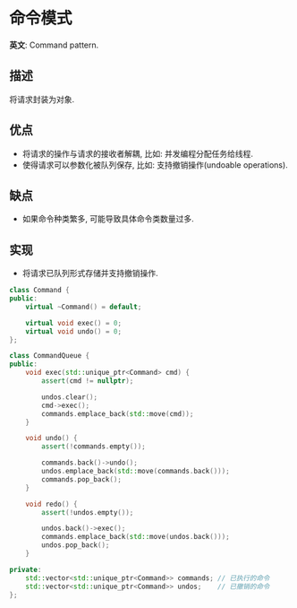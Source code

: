 # 命令模式

**英文**: Command pattern.

## 描述

将请求封装为对象.

## 优点

- 将请求的操作与请求的接收者解耦, 比如: 并发编程分配任务给线程.
- 使得请求可以参数化被队列保存, 比如: 支持撤销操作(undoable operations).

## 缺点

- 如果命令种类繁多, 可能导致具体命令类数量过多.

## 实现

- 将请求已队列形式存储并支持撤销操作.

```cpp
class Command {
public:
    virtual ~Command() = default;

    virtual void exec() = 0;
    virtual void undo() = 0;
};

class CommandQueue {
public:
    void exec(std::unique_ptr<Command> cmd) {
        assert(cmd != nullptr);

        undos.clear();
        cmd->exec();
        commands.emplace_back(std::move(cmd));
    }

    void undo() {
        assert(!commands.empty());

        commands.back()->undo();
        undos.emplace_back(std::move(commands.back()));
        commands.pop_back();
    }

    void redo() {
        assert(!undos.empty());

        undos.back()->exec();
        commands.emplace_back(std::move(undos.back()));
        undos.pop_back();
    }

private:
    std::vector<std::unique_ptr<Command>> commands; // 已执行的命令
    std::vector<std::unique_ptr<Command>> undos;    // 已撤销的命令
};
```
